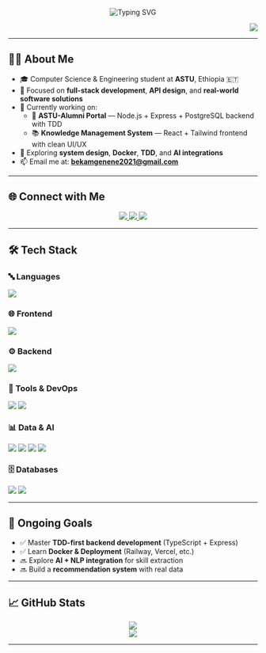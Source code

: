 <p align="center">
  <img src="https://readme-typing-svg.herokuapp.com?font=Righteous&size=35&duration=4000&color=00F72E&center=true&vCenter=true&width=500&height=70&lines=Hi+There!+%F0%9F%91%8B;I'm+Bekam+Genene!;Full-Stack+Developer+%F0%9F%92%BB;AI+Enthusiast+%F0%9F%A4%96" alt="Typing SVG" />
</p>

<p align="right">
  <img src="https://profile-counter.glitch.me/bekamgenene/count.svg" />
</p>

---

## 👨‍💻 About Me  

- 🎓 Computer Science & Engineering student at **ASTU**, Ethiopia 🇪🇹  
- 🚀 Focused on **full-stack development**, **API design**, and **real-world software solutions**
- 🔭 Currently working on:
  - 💼 **ASTU-Alumni Portal** — Node.js + Express + PostgreSQL backend with TDD  
  - 📚 **Knowledge Management System** — React + Tailwind frontend with clean UI/UX
- 🧠 Exploring **system design**, **Docker**, **TDD**, and **AI integrations**
- 📫 Email me at: **bekamgenene2021@gmail.com**

---

## 🌐 Connect with Me  

<p align="center">
  <a href="www.linkedin.com/in/bekam-genene-7ba8ba30a" target="_blank">
    <img src="https://img.shields.io/badge/LinkedIn-%230077B5.svg?logo=linkedin&logoColor=white" />
  </a>
  <a href="https://github.com/bekamgenene" target="_blank">
    <img src="https://img.shields.io/badge/GitHub-%23121011.svg?logo=github&logoColor=white" />
  </a>
  <a href="https://leetcode.com/" target="_blank">
    <img src="https://img.shields.io/badge/LeetCode-%23FFA116.svg?logo=leetcode&logoColor=black" />
  </a>
</p>

---

## 🛠️ Tech Stack  

### 🔤 Languages  
<img src="https://skillicons.dev/icons?i=js,ts,py,java,cpp" />  

### 🌐 Frontend  
<img src="https://skillicons.dev/icons?i=react,html,css,tailwind,bootstrap" />  

### ⚙️ Backend  
<img src="https://skillicons.dev/icons?i=nodejs,express,nestjs,fastapi" />  

### 🧰 Tools & DevOps  
<img src="https://skillicons.dev/icons?i=git,github,vscode,postman,figma,docker,jest" />  
<img src="https://img.shields.io/badge/Nodemailer-0B0D0D?style=for-the-badge&logo=nodemailer&logoColor=white" />

### 📊 Data & AI  
<p>
  <img src="https://img.shields.io/badge/Numpy-013243?style=for-the-badge&logo=numpy&logoColor=white" />
  <img src="https://img.shields.io/badge/Pandas-150458?style=for-the-badge&logo=pandas&logoColor=white" />
  <img src="https://img.shields.io/badge/scikit--learn-F7931E?style=for-the-badge&logo=scikit-learn&logoColor=white" />
  <img src="https://img.shields.io/badge/TensorFlow-FF6F00?style=for-the-badge&logo=tensorflow&logoColor=white" />
</p>

### 🗄️ Databases  
<img src="https://skillicons.dev/icons?i=postgres,mysql,mongodb,firebase,sqlite" />  
<img src="https://img.shields.io/badge/SQL%20Server-CC2927?style=for-the-badge&logo=microsoft-sql-server&logoColor=white" />

---

## 🚧 Ongoing Goals  

- ✅ Master **TDD-first backend development** (TypeScript + Express)
- ✅ Learn **Docker & Deployment** (Railway, Vercel, etc.)
- 🔜 Explore **AI + NLP integration** for skill extraction
- 🔜 Build a **recommendation system** with real data

---

## 📈 GitHub Stats  

<p align="center">
  <img src="https://github-readme-stats.vercel.app/api?username=bekamgenene&show_icons=true&theme=tokyonight" />
  <br />
  <img src="https://github-readme-streak-stats.herokuapp.com/?user=bekamgenene&theme=tokyonight" />
</p>

---
